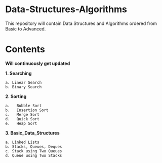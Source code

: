 # Data-Structures-Algorithms

This repository will contain Data Structures and Algorithms ordered from Basic to Advanced.

# Contents

**Will continuously get updated**

**1. Searching**<br>
```
a. Linear Search
b. Binary Search
```

**2. Sorting**<br>
```
a.   Bubble Sort
b.   Insertion Sort
c.   Merge Sort
d.   Quick Sort
e.   Heap Sort
```

**3. Basic_Data_Structures**<br>
```
a. Linked Lists
b. Stacks, Queues, Deques
c. Stack using Two Queues
d. Queue using Two Stacks
```